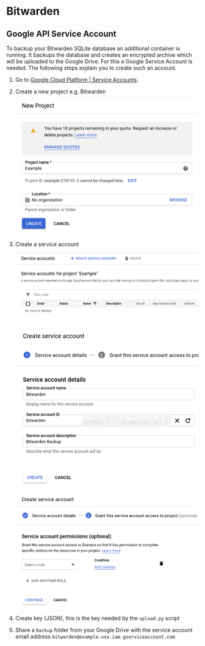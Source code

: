 # Bitwarden

## Google API Service Account

To backup your Bitwarden SQLite database an additional container is running. 
It backups the database and creates an encrypted archive which will be uploaded to the Google Drive. 
For this a Google Service Account is needed. The following steps explain you to create such an account.

1. Go to [Google Cloud Platform | Service Accounts](https://console.cloud.google.com/projectselector2/iam-admin/serviceaccounts?supportedpurview=project).
2. Create a new project e.g. Bitwarden

    ![New Project](images/new-project.png "New Project")

3. Create a service account

    ![Create Service Account](images/create-service-account-1.png "Create Service Account")
    
    ![Create Service Account](images/create-service-account-2.png "Create Service Account")
    
    ![Create Service Account](images/create-service-account-3.png "Create Service Account")

4. Create key (JSON), this is the key needed by the `upload.py` script
5. Share a `backup` folder from your Google Drive with the service account email address `bitwarden@example-xxx.iam.gserviceaccount.com`
